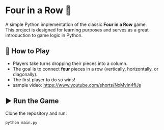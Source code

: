 # Four in a Row 🎲  

A simple Python implementation of the classic **Four in a Row** game.  
This project is designed for learning purposes and serves as a great introduction to game logic in Python.  

## 🚀 How to Play  
- Players take turns dropping their pieces into a column.  
- The goal is to connect **four** pieces in a row (vertically, horizontally, or diagonally).  
- The first player to do so wins!
- sample video: https://www.youtube.com/shorts/NxMvln4fiJs

## ▶️ Run the Game  
Clone the repository and run:  
```sh
python main.py
